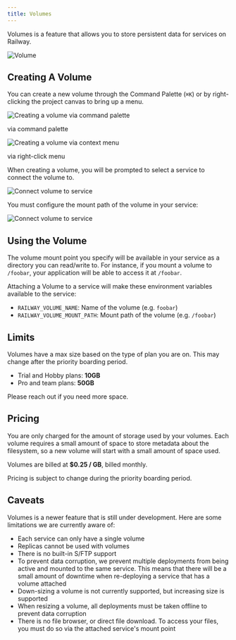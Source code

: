 ```yaml
---
title: Volumes
---
```


Volumes is a feature that allows you to store persistent data for services on Railway.

<Image
    layout="intrinsic"
    quality={100}
    width={824}
    height={654}
    src="https://res.cloudinary.com/railway/image/upload/v1687540596/docs/volumes/volumes_su6dly.png"
    alt="Volume"
/>

## Creating A Volume

You can create a new volume through the Command Palette (`⌘K`)
or by right-clicking the project canvas to bring up a menu.

<div style={{ display: 'flex', flexDirection: 'row', gap: '5px' }}>
    <div>
        <Image
            layout="intrinsic"
            quality={100}
            width={1118}
            height={476}
            src="https://res.cloudinary.com/railway/image/upload/v1687539860/docs/volumes/creating-volume-cmdk_w3wsv1.png"
            alt="Creating a volume via command palette"
        />
        <p style={{ marginTop: '-0.2em', fontSize: '0.8em', opacity: '0.6' }}>via command palette</p>
    </div>
    <div>
        <Image
            layout="intrinsic"
            quality={100}
            width={582}
            height={476}
            src="https://res.cloudinary.com/railway/image/upload/v1687539860/docs/volumes/creating-volume-menu_lqax4n.png"
            alt="Creating a volume via context menu"
        />
        <p style={{ marginTop: '-0.2em', fontSize: '0.8em', opacity: '0.6' }}>via right-click menu</p>
    </div>
</div>

When creating a volume, you will be prompted to select a service to connect the volume to.

<Image
    layout="intrinsic"
    quality={100}
    width={1148}
    height={524}
    src="https://res.cloudinary.com/railway/image/upload/v1687542048/docs/volumes/connect-volume-to-service_ao4s5h.png"
    alt="Connect volume to service"
/>

You must configure the mount path of the volume in your service:

<Image
    layout="intrinsic"
    quality={100}
    width={1136}
    height={400}
    src="https://res.cloudinary.com/railway/image/upload/v1687542048/docs/volumes/mount-point_kedfak.png"
    alt="Connect volume to service"
/>

## Using the Volume

The volume mount point you specify will be available in your service as a
directory you can read/write to. For instance, if you mount a volume to
`/foobar`, your application will be able to access it at `/foobar`.

Attaching a Volume to a service will make these environment variables available
to the service:

- `RAILWAY_VOLUME_NAME`: Name of the volume (e.g. `foobar`)
- `RAILWAY_VOLUME_MOUNT_PATH`: Mount path of the volume (e.g. `/foobar`)

## Limits

Volumes have a max size based on the type of plan you are on. This may change
after the priority boarding period.

- Trial and Hobby plans: **10GB**
- Pro and team plans: **50GB**

Please reach out if you need more space.

## Pricing

You are only charged for the amount of storage used by your volumes. Each volume requires a small amount of space to store metadata about the filesystem, so a new volume will start with a small amount of space used.

Volumes are billed at **$0.25 / GB**, billed monthly.

Pricing is subject to change during the priority boarding period.

## Caveats

Volumes is a newer feature that
is still under development. Here are some limitations we are currently aware
of:

- Each service can only have a single volume
- Replicas cannot be used with volumes
- There is no built-in S/FTP support
- To prevent data corruption, we prevent multiple deployments from being active
  and mounted to the same service. This means that there will be a small amount
  of downtime when re-deploying a service that has a volume attached
- Down-sizing a volume is not currently supported, but increasing size is supported
- When resizing a volume, all deployments must be taken offline to prevent data
  corruption
- There is no file browser, or direct file download. To access your files,
  you must do so via the attached service's mount point
